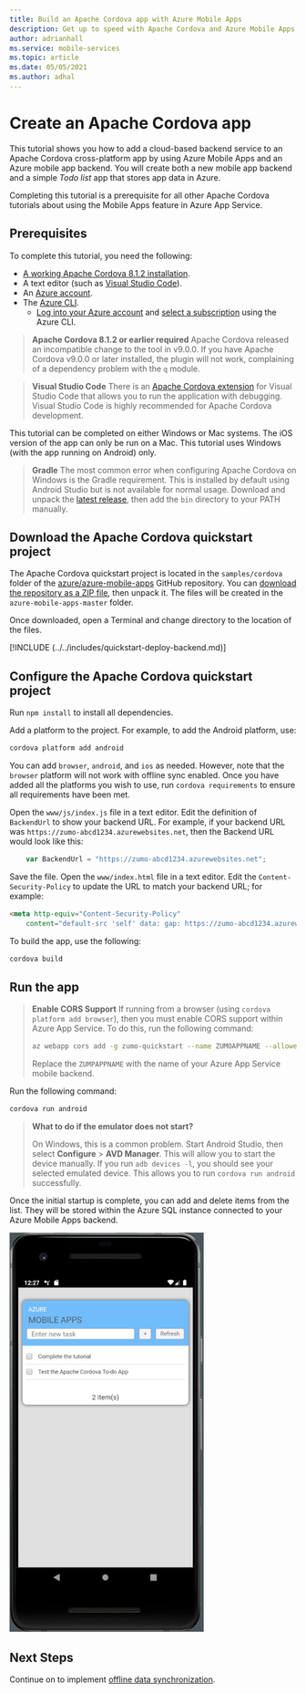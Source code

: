 ```yaml
---
title: Build an Apache Cordova app with Azure Mobile Apps
description: Get up to speed with Apache Cordova and Azure Mobile Apps with our tutorial.
author: adrianhall
ms.service: mobile-services
ms.topic: article
ms.date: 05/05/2021
ms.author: adhal
---
```


# Create an Apache Cordova app

This tutorial shows you how to add a cloud-based backend service to an Apache Cordova cross-platform app by using Azure Mobile Apps and an Azure mobile app backend.  You will create both a new mobile app backend and a simple *Todo list* app that stores app data in Azure.

Completing this tutorial is a prerequisite for all other Apache Cordova tutorials about using the Mobile Apps feature in Azure App Service.

## Prerequisites

To complete this tutorial, you need the following:

* [A working Apache Cordova 8.1.2 installation](https://cordova.apache.org/docs/en/latest/).
* A text editor (such as [Visual Studio Code](https://visualstudio.com/code)).
* An [Azure account](https://azure.microsoft.com/pricing/free-trial).
* The [Azure CLI](https://docs.microsoft.com/cli/azure/install-azure-cli).
  * [Log into your Azure account](https://docs.microsoft.com/cli/azure/authenticate-azure-cli) and [select a subscription](https://docs.microsoft.com/cli/azure/manage-azure-subscriptions-azure-cli) using the Azure CLI.

> **Apache Cordova 8.1.2 or earlier required**
> Apache Cordova released an incompatible change to the tool in v9.0.0.  If you have Apache Cordova v9.0.0 or later installed, the plugin will not work, complaining of a dependency problem with the `q` module.

> **Visual Studio Code**
> There is an [Apache Cordova extension](https://marketplace.visualstudio.com/items?itemName=Msjsdiag.cordova-tools) for Visual Studio Code that allows you to run the application with debugging.  Visual Studio Code is highly recommended for Apache Cordova development.

This tutorial can be completed on either Windows or Mac systems.  The iOS version of the app can only be run on a Mac.  This tutorial uses Windows (with the app running on Android) only.

> **Gradle**
> The most common error when configuring Apache Cordova on Windows is the Gradle requirement.  This is installed by default using Android Studio but is not available for normal usage.  Download and unpack the [latest release](https://gradle.org/releases/), then add the `bin` directory to your PATH manually.

## Download the Apache Cordova quickstart project

The Apache Cordova quickstart project is located in the `samples/cordova` folder of the [azure/azure-mobile-apps](https://github.com/azure/azure-mobile-apps) GitHub repository.  You can [download the repository as a ZIP file](https://github.com/Azure/azure-mobile-apps/archive/master.zip), then unpack it.  The files will be created in the `azure-mobile-apps-master` folder.

Once downloaded, open a Terminal and change directory to the location of the files.  

[!INCLUDE (../../includes/quickstart-deploy-backend.md)]

## Configure the Apache Cordova quickstart project

Run `npm install` to install all dependencies.

Add a platform to the project.  For example, to add the Android platform, use:

``` bash
cordova platform add android
```

You can add `browser`, `android`, and `ios` as needed.  However, note that the `browser` platform will not work with offline sync enabled. Once you have added all the platforms you wish to use, run `cordova requirements` to ensure all requirements have been met.

Open the `www/js/index.js` file in a text editor.  Edit the definition of `BackendUrl` to show your backend URL.  For example, if your backend URL was `https://zumo-abcd1234.azurewebsites.net`, then the Backend URL would look like this:

``` javascript
    var BackendUrl = "https://zumo-abcd1234.azurewebsites.net";
```

Save the file.  Open the `www/index.html` file in a text editor.  Edit the `Content-Security-Policy` to update the URL to match your backend URL; for example:

``` html
<meta http-equiv="Content-Security-Policy" 
    content="default-src 'self' data: gap: https://zumo-abcd1234.azurewebsites.net; style-src 'self'; media-src *;">
```

To build the app, use the following:

``` bash
cordova build
```

## Run the app

> **Enable CORS Support**
> If running from a browser (using `cordova platform add browser`), then you must enable CORS support within Azure App Service.  To do this, run the following command:
>
> ```bash
> az webapp cors add -g zumo-quickstart --name ZUMOAPPNAME --allowed-origins "*"
> ```
>
> Replace the `ZUMPAPPNAME` with the name of your Azure App Service mobile backend.

Run the following command:

``` bash
cordova run android
```

> **What to do if the emulator does not start?**
>
> On Windows, this is a common problem.  Start Android Studio, then select **Configure** > **AVD Manager**.  This will allow you to start the device manually.  If you run `adb devices -l`, you should see your selected emulated device.  This allows you to run `cordova run android` successfully.

Once the initial startup is complete, you can add and delete items from the list.  They will be stored within the Azure SQL instance connected to your Azure Mobile Apps backend.

![Apache Cordova App](../../media/cordova-android-startup.png)

## Next Steps

Continue on to implement [offline data synchronization](./offline.md).
